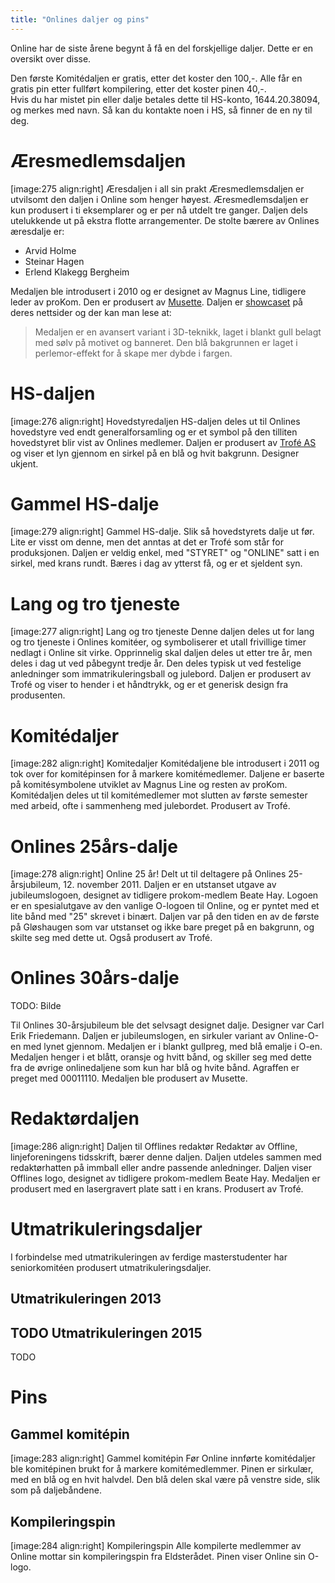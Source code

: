 ```yaml
---
title: "Onlines daljer og pins"
---
```


Online har de siste årene begynt å få en del forskjellige daljer. Dette er en oversikt over disse.

Den første Komitédaljen er gratis, etter det koster den 100,-.
Alle får en gratis pin etter fullført kompilering, etter det koster pinen 40,-.    
Hvis du har mistet pin eller dalje betales dette til HS-konto, 1644.20.38094, og merkes med navn. Så kan du kontakte noen i HS, så finner de en ny til deg. 


Æresmedlemsdaljen
=================
[image:275 align:right]
    Æresdaljen i all sin prakt
Æresmedlemsdaljen er utvilsomt den daljen i Online som henger høyest. Æresmedlemsdaljen er kun produsert i ti eksemplarer og er per nå utdelt tre ganger. Daljen dels utelukkende ut på ekstra flotte arrangementer. De stolte bærere av Onlines æresdalje er:

* Arvid Holme
* Steinar Hagen
* Erlend Klakegg Bergheim

Medaljen ble introdusert i 2010 og er designet av Magnus Line, tidligere leder av proKom. Den er produsert av [Musette](http://www.musette.no). Daljen er [showcaset](http://musette.no/no/produkter/medaljer/eksempler/) på deres nettsider og der kan man lese at:
> Medaljen er en avansert variant i 3D-teknikk, laget i blankt gull belagt med sølv på motivet og banneret. Den blå bakgrunnen er laget i perlemor-effekt for å skape mer dybde i fargen.


HS-daljen
==================
[image:276 align:right]
    Hovedstyredaljen
HS-daljen deles ut til Onlines hovedstyre ved endt generalforsamling og er et symbol på den tilliten hovedstyret blir vist av Onlines medlemer. Daljen er produsert av [Trofé AS](http://www.trofe.no/) og viser et lyn gjennom en sirkel på en blå og hvit bakgrunn. Designer ukjent.

Gammel HS-dalje
==================
[image:279 align:right]
    Gammel HS-dalje.
Slik så hovedstyrets dalje ut før. Lite er visst om denne, men det anntas at det er Trofé som står for produksjonen. Daljen er veldig enkel, med "STYRET" og "ONLINE" satt i en sirkel, med krans rundt. Bæres i dag av ytterst få, og er et sjeldent syn.

Lang og tro tjeneste
==================
[image:277 align:right]
    Lang og tro tjeneste
Denne daljen deles ut for lang og tro tjeneste i Onlines komitéer, og symboliserer et utall frivillige timer nedlagt i Online sit virke. Opprinnelig skal daljen deles ut etter tre år, men deles i dag ut ved påbegynt tredje år. Den deles typisk ut ved festelige anledninger som immatrikuleringsball og julebord. Daljen er produsert av Trofé og viser to hender i et håndtrykk, og er et generisk design fra produsenten.


Komitédaljer
==================
[image:282 align:right]
    Komitedaljer
Komitédaljene ble introdusert i 2011 og tok over for komitépinsen for å markere komitémedlemer. Daljene er baserte på komitésymbolene utviklet av Magnus Line og resten av proKom. Komitédaljen deles ut til komitémedlemer mot slutten av første semester med arbeid, ofte i sammenheng med julebordet. Produsert av Trofé.

Onlines 25års-dalje
==================
[image:278 align:right]
    Online 25 år!
Delt ut til deltagere på Onlines 25-årsjubileum, 12. november 2011. Daljen er en utstanset utgave av jubileumslogoen, designet av tidligere prokom-medlem Beate Hay. Logoen er en spesialutgave av den vanlige O-logoen til Online, og er pyntet med et lite bånd med "25" skrevet i binært. Daljen var på den tiden en av de første på Gløshaugen som var utstanset og ikke bare preget på en bakgrunn, og skilte seg med dette ut. Også produsert av Trofé.

Onlines 30års-dalje
==================
TODO: Bilde

Til Onlines 30-årsjubileum ble det selvsagt designet dalje. Designer var Carl Erik Friedemann. Daljen er jubileumslogen, en sirkuler variant av Online-O-en med lynet gjennom. Medaljen er i blankt gullpreg, med blå emalje i O-en. Medaljen henger i et blått, oransje og hvitt bånd, og skiller seg med dette fra de øvrige onlinedaljene som kun har blå og hvite bånd. Agraffen er preget med 00011110. Medaljen ble produsert av Musette. 

Redaktørdaljen
==================
[image:286 align:right]
    Daljen til Offlines redaktør
Redaktør av Offline, linjeforeningens tidsskrift, bærer denne daljen. Daljen utdeles sammen med redaktørhatten på immball eller andre passende anledninger. Daljen viser Offlines logo, designet av tidligere prokom-medlem Beate Hay. Medaljen er produsert med en lasergravert plate satt i en krans. Produsert av Trofé.


Utmatrikuleringsdaljer
==================
I forbindelse med utmatrikuleringen av ferdige masterstudenter har seniorkomitéen produsert utmatrikuleringsdaljer.


Utmatrikuleringen 2013
------------------
TODO
Utmatrikuleringen 2015
------------------
TODO

Pins
==================
Gammel komitépin
------------------
[image:283 align:right]
    Gammel komitépin
Før Online innførte komitédaljer ble komitépinen brukt for å markere komitémedlemmer. Pinen er sirkulær, med en blå og en hvit halvdel. Den blå delen skal være på venstre side, slik som på daljebåndene.

Kompileringspin
------------------
[image:284 align:right]
    Kompileringspin
Alle kompilerte medlemmer av Online mottar sin kompileringspin fra Eldsterådet. Pinen viser Online sin O-logo.